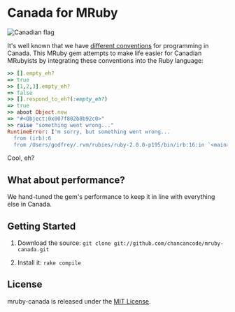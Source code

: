 # Canada for MRuby

![Canadian flag](https://raw.github.com/vanruby/canada/master/canada.png)

It's well known that we have [different conventions](http://programmers.stackexchange.com/questions/1483/do-people-in-non-english-speaking-countries-code-in-english#answer-5576) for programming in Canada. This MRuby gem attempts to make life easier for Canadian MRubyists by integrating these conventions into the Ruby language:

```ruby
>> [].empty_eh?
=> true
>> [1,2,3].empty_eh?
=> false
>> [].respond_to_eh?(:empty_eh?)
=> true
>> aboot Object.new
=> "#<Object:0x007f802b8b92c0>"
>> raise "something went wrong..."
RuntimeError: I'm sorry, but something went wrong...
  from (irb):6
  from /Users/godfrey/.rvm/rubies/ruby-2.0.0-p195/bin/irb:16:in `<main>'
```

Cool, eh?

## What about performance?

We hand-tuned the gem's performance to keep it in line with everything else in Canada.

## Getting Started

1. Download the source: `git clone git://github.com/chancancode/mruby-canada.git`

2. Install it: `rake compile`

## License

mruby-canada is released under the [MIT License](http://www.opensource.org/licenses/MIT).
